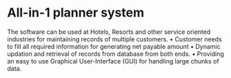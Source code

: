 # All-in-1 planner system
 The software can be used at Hotels, Resorts and other service oriented industries for maintaining records of multiple customers. • Customer needs to fill all required information for generating net payable amount • Dynamic updation and retrieval of records from database from both ends. • Providing an easy to use Graphical User-Interface (GUI) for handling large chunks of data.
